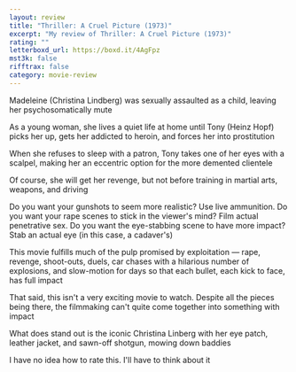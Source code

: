 ```yaml
---
layout: review
title: "Thriller: A Cruel Picture (1973)"
excerpt: "My review of Thriller: A Cruel Picture (1973)"
rating: ""
letterboxd_url: https://boxd.it/4AgFpz
mst3k: false
rifftrax: false
category: movie-review
---
```


Madeleine (Christina Lindberg) was sexually assaulted as a child, leaving her psychosomatically mute

As a young woman, she lives a quiet life at home until Tony (Heinz Hopf) picks her up, gets her addicted to heroin, and forces her into prostitution

When she refuses to sleep with a patron, Tony takes one of her eyes with a scalpel, making her an eccentric option for the more demented clientele

Of course, she will get her revenge, but not before training in martial arts, weapons, and driving

Do you want your gunshots to seem more realistic? Use live ammunition. Do you want your rape scenes to stick in the viewer's mind? Film actual penetrative sex. Do you want the eye-stabbing scene to have more impact? Stab an actual eye (in this case, a cadaver's)

This movie fulfills much of the pulp promised by exploitation — rape, revenge, shoot-outs, duels, car chases with a hilarious number of explosions, and slow-motion for days so that each bullet, each kick to face, has full impact

That said, this isn't a very exciting movie to watch. Despite all the pieces being there, the filmmaking can't quite come together into something with impact

What does stand out is the iconic Christina Linberg with her eye patch, leather jacket, and sawn-off shotgun, mowing down baddies

I have no idea how to rate this. I'll have to think about it
